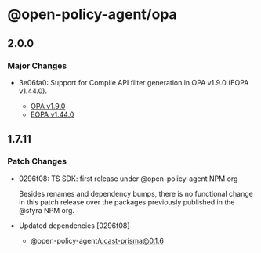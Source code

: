 # @open-policy-agent/opa

## 2.0.0

### Major Changes

- 3e06fa0: Support for Compile API filter generation in OPA v1.9.0 (EOPA v1.44.0).

  - [OPA v1.9.0](https://github.com/open-policy-agent/opa/releases/tag/v1.9.0)
  - [EOPA v1.44.0](https://github.com/open-policy-agent/eopa/releases/tag/v1.44.0)

## 1.7.11

### Patch Changes

- 0296f08: TS SDK: first release under @open-policy-agent NPM org

  Besides renames and dependency bumps, there is no functional change in this patch release
  over the packages previously published in the @styra NPM org.

- Updated dependencies [0296f08]
  - @open-policy-agent/ucast-prisma@0.1.6
